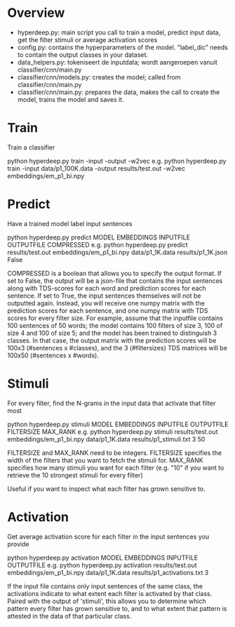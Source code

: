
# Overview
- hyperdeep.py: main script you call to train a model, predict input data, get the filter stimuli or average activation scores
- config.py: contains the hyperparameters of the model. "label_dic" needs to contain the output classes in your dataset.
- data_helpers.py: tokeniseert de inputdata; wordt aangeroepen vanuit classifier/cnn/main.py
- classifier/cnn/models.py: creates the model; called from classifier/cnn/main.py
- classifier/cnn/main.py: prepares the data, makes the call to create the model, trains the model and saves it.


# Train
Train a classifier

python hyperdeep.py train -input <INPUTFILE> -output <OUTPUTMODEL> -w2vec <EMBEDDINGS>
e.g. python hyperdeep.py train -input data/p1_100K.data -output results/test.out -w2vec embeddings/em_p1_bi.npy


# Predict
Have a trained model label input sentences

python hyperdeep.py predict MODEL EMBEDDINGS INPUTFILE OUTPUTFILE COMPRESSED
e.g. python hyperdeep.py predict results/test.out embeddings/em_p1_bi.npy data/p1_1K.data results/p1_1K.json False

COMPRESSED is a boolean that allows you to specify the output format. If set to False, the output will be a json-file that contains the input sentences along with TDS-scores for each word and prediction scores for each sentence. If set to True, the input sentences themselves will not be outputted again. Instead, you will receive one numpy matrix with the prediction scores for each sentence, and one numpy matrix with TDS scores for every filter size. For example, assume that the inputfile contains 100 sentences of 50 words; the model contains 100 filters of size 3, 100 of size 4 and 100 of size 5; and the model has been trained to distinguish 3 classes. In that case, the output matrix with the prediction scores will be 100x3 (#sentences x #classes), and the 3 (#filtersizes) TDS matrices will be 100x50 (#sentences x #words).

# Stimuli
For every filter, find the N-grams in the input data that activate that filter most

python hyperdeep.py stimuli MODEL EMBEDDINGS INPUTFILE OUTPUTFILE FILTERSIZE MAX_RANK
e.g. python hyperdeep.py stimuli results/test.out embeddings/em_p1_bi.npy data/p1_1K.data results/p1_stimuli.txt 3 50

FILTERSIZE and MAX_RANK need to be integers. FILTERSIZE specifies the width of the filters that you want to fetch the stimuli for. MAX_RANK specifies how many stimuli you want for each filter (e.g. "10" if you want to retrieve the 10 strongest stimuli for every filter)

Useful if you want to inspect what each filter has grown sensitive to.

# Activation
Get average activation score for each filter in the input sentences you provide

python hyperdeep.py activation MODEL EMBEDDINGS INPUTFILE OUTPUTFILE
e.g. python hyperdeep.py activation results/test.out embeddings/em_p1_bi.npy data/p1_1K.data results/p1_activations.txt 3

If the input file contains only input sentences of the same class, the activations indicate to what extent each filter is activated by that class. Paired with the output of 'stimuli', this allows you to determine which pattern every filter has grown sensitive to, and to what extent that pattern is attested in the data of that particular class.
